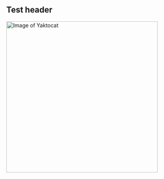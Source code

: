 <h2>Test header</h2>
<img alt="Image of Yaktocat" src=https://octodex.github.com/images/hula_loop_octodex03.gif width=400>